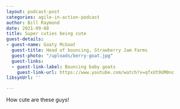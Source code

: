 ```yaml
---
layout: podcast-post
categories: agile-in-action-podcast
author: Bill Raymond
date: 2021-09-08
title: Super cuties being cute
guest-details:
- guest-name: Goaty McGoat
  guest-title: Head of bouncing, Strawberry Jam Farms
  guest-photo: "/uploads/berry-goat.jpg"
  guest-links:
  - guest-link-label: Bouncing baby goats
    guest-link-url: https://www.youtube.com/watch?v=qfxUt9UM0nc
libsynUrl: ''

---
```

How cute are these guys! 